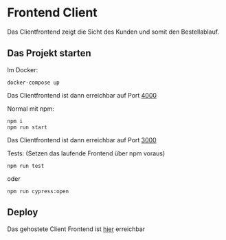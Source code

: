 # Frontend Client

Das Clientfrontend zeigt die Sicht des Kunden und somit den Bestellablauf.

## Das Projekt starten

Im Docker:

    docker-compose up

Das Clientfrontend ist dann erreichbar auf Port [4000](http://localhost:4000)

Normal mit npm:

    npm i
    npm run start

Das Clientfrontend ist dann erreichbar auf Port [3000](http://localhost:3000/login)

Tests:
(Setzen das laufende Frontend über npm voraus)
    
    npm run test

oder

    npm run cypress:open


## Deploy

Das gehostete Client Frontend ist [hier](https://dopeshot.coffee/menu) erreichbar
